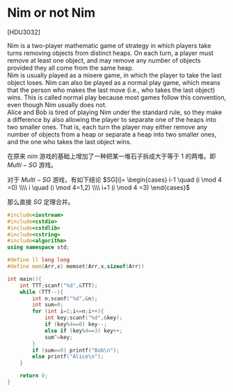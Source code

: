 # Nim or not Nim
[HDU3032]

Nim is a two-player mathematic game of strategy in which players take turns removing objects from distinct heaps. On each turn, a player must remove at least one object, and may remove any number of objects provided they all come from the same heap.  
Nim is usually played as a misere game, in which the player to take the last object loses. Nim can also be played as a normal play game, which means that the person who makes the last move (i.e., who takes the last object) wins. This is called normal play because most games follow this convention, even though Nim usually does not.  
Alice and Bob is tired of playing Nim under the standard rule, so they make a difference by also allowing the player to separate one of the heaps into two smaller ones. That is, each turn the player may either remove any number of objects from a heap or separate a heap into two smaller ones, and the one who takes the last object wins. 

在原来 $nim$ 游戏的基础上增加了一种把某一堆石子拆成大于等于 $1$ 的两堆。即 $Multi-SG$ 游戏。

对于 $Multi-SG$ 游戏，有如下结论
$SG[i]= \begin{cases} i-1 \quad (i \mod 4 =0) \\\\ i \quad (i \mod 4=1,2)  \\\\ i+1 (i \mod 4 =3) \end{cases}$

那么直接 $SG$ 定理合并。

```cpp
#include<iostream>
#include<cstdio>
#include<cstdlib>
#include<cstring>
#include<algorithm>
using namespace std;

#define ll long long
#define mem(Arr,x) memset(Arr,x,sizeof(Arr))

int main(){
	int TTT;scanf("%d",&TTT);
	while (TTT--){
		int n;scanf("%d",&n);
		int sum=0;
		for (int i=1;i<=n;i++){
			int key;scanf("%d",&key);
			if (key%4==0) key--;
			else if (key%4==3) key++;
			sum^=key;
		}
		if (sum==0) printf("Bob\n");
		else printf("Alice\n");
	}

	return 0;
}
```